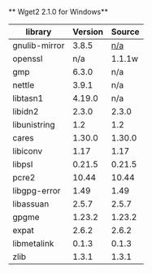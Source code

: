 ** Wget2 2.1.0 for Windows**

| library       | Version  | Source              |
|---------------| ---------------------|-----------------------|
| gnulib-mirror | 3.8.5  | [n/a](https://git.savannah.gnu.org/git/gnulib.git)                   |
| openssl       | n/a                  | 1.1.1w                |
| gmp           | 6.3.0                | n/a                   |
| nettle        | 3.9.1                | n/a                   |
| libtasn1      | 4.19.0               | n/a                   |
| libidn2       | 2.3.0                | 2.3.0                 |
| libunistring  | 1.2                  | 1.2                   |
| cares         | 1.30.0               | 1.30.0                |
| libiconv      | 1.17                 | 1.17  
| libpsl        | 0.21.5               | 0.21.5                |
| pcre2         | 10.44                | 10.44                 |
| libgpg-error  | 1.49                 | 1.49                  |
| libassuan     | 2.5.7                | 2.5.7                 |
| gpgme         | 1.23.2               | 1.23.2                |
| expat         | 2.6.2                | 2.6.2                 |
| libmetalink   | 0.1.3                | 0.1.3                 |
| zlib          | 1.3.1               | 1.3.1                |
